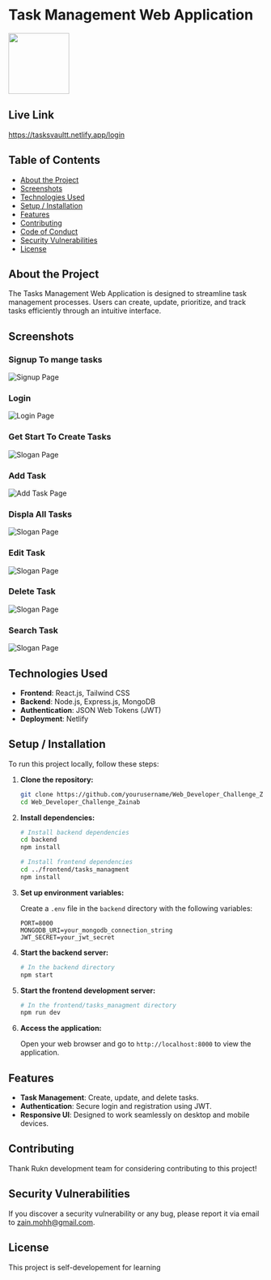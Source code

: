 # Task Management Web Application

<img src='./frontend//tasks_managment/src/assets/readme-images/loogoo.jpg' width='120 px'>

## Live Link
https://tasksvaultt.netlify.app/login


## Table of Contents

- [About the Project](#about-the-project)
- [Screenshots](#screenshots)
- [Technologies Used](#technologies-used)
- [Setup / Installation](#setup--installation)
- [Features](#features)
- [Contributing](#contributing)
- [Code of Conduct](#code-of-conduct)
- [Security Vulnerabilities](#security-vulnerabilities)
- [License](#license)

## About the Project

The Tasks Management Web Application is designed to streamline task management processes. Users can create, update, prioritize, and track tasks efficiently through an intuitive interface.

## Screenshots

### Signup To mange tasks
![Signup Page](./frontend//tasks_managment/src/assets/readme-images/signup.png)



### Login
![Login Page](./frontend//tasks_managment/src/assets/readme-images/login.png)



### Get  Start To Create Tasks
![Slogan Page](./frontend//tasks_managment/src/assets/readme-images/slogan.png)


### Add Task
![Add Task Page](./frontend//tasks_managment/src/assets/readme-images/add-task.png)


### Displa All Tasks
![Slogan Page](./frontend//tasks_managment/src/assets/readme-images/tasks.png)


### Edit Task
![Slogan Page](./frontend//tasks_managment/src/assets/readme-images/edit-task.png)


### Delete Task
![Slogan Page](./frontend//tasks_managment/src/assets/readme-images/deleteTask.png)


### Search Task
![Slogan Page](./frontend//tasks_managment/src/assets/readme-images/no-result.png)


## Technologies Used

- **Frontend**: React.js, Tailwind CSS
- **Backend**: Node.js, Express.js, MongoDB
- **Authentication**: JSON Web Tokens (JWT)
- **Deployment**: Netlify

## Setup / Installation

To run this project locally, follow these steps:

1. **Clone the repository:**

   ```bash
   git clone https://github.com/yourusername/Web_Developer_Challenge_Zainab.git
   cd Web_Developer_Challenge_Zainab
   ```

2. **Install dependencies:**

   ```bash
   # Install backend dependencies
   cd backend
   npm install

   # Install frontend dependencies
   cd ../frontend/tasks_managment
   npm install
   ```

3. **Set up environment variables:**

   Create a `.env` file in the `backend` directory with the following variables:

   ```plaintext
   PORT=8000
   MONGODB_URI=your_mongodb_connection_string
   JWT_SECRET=your_jwt_secret
   ```

4. **Start the backend server:**

   ```bash
   # In the backend directory
   npm start
   ```

5. **Start the frontend development server:**

   ```bash
   # In the frontend/tasks_managment directory
   npm run dev
   ```

6. **Access the application:**

   Open your web browser and go to `http://localhost:8000` to view the application.

## Features

- **Task Management**: Create, update, and delete tasks.
- **Authentication**: Secure login and registration using JWT.
- **Responsive UI**: Designed to work seamlessly on desktop and mobile devices.

## Contributing

Thank Rukn development team for considering contributing to this project! 

## Security Vulnerabilities

If you discover a security vulnerability or any bug, please report it via email to zain.mohh@gmail.com. 
## License

This project is self-developement for learning
